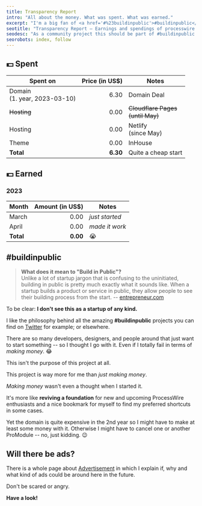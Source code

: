 ```yaml
---
title: Transparency Report
intro: "All about the money. What was spent. What was earned."
excerpt: "I'm a big fan of <a href='#%23buildinpublic'>#buildinpublic</a>, and since this is a community project, I want to be totally transparent about what's going on here, including the money and monetization aspects. So, I'll be keeping this page updated with all the details on how much money was spent and earned, even when there was no money made at all."
seotitle: "Transparency Report – Earnings and spendings of processwire.recipes"
seodesc: "As a community project this should be part of #buildinpublic with transparency as a key principle. Earning with donations, sponsors, affiliate marketing, and other sources."
seorobots: index, follow
---
```


## 💵 Spent

| Spent on                        | Price (in US$) | Notes                               |
| ------------------------------- | -------------: | ----------------------------------- |
| Domain<br>(1. year, 2023-03-10) |           6.30 | Domain Deal                         |
| ~~Hosting~~                     |           0.00 | ~~Cloudflare Pages<br>(until May)~~ |
| Hosting                         |           0.00 | Netlify<br>(since May)              |
| Theme                           |           0.00 | InHouse                             |
| **Total**                       |       **6.30** | Quite a cheap start                 |

## 💵 Earned

### 2023

| Month     | Amount (in US$) | Notes          |
| --------- | --------------: | -------------- |
| March     |            0.00 | _just started_ |
| April     |            0.00 | _made it work_ |
| **Total** |        **0.00** | 😭             |

## #buildinpublic

> **What does it mean to "Build in Public"?**<br />Unlike a lot of startup jargon that is confusing to the uninitiated, building in public is pretty much exactly what it sounds like. When a startup builds a product or service in public, they allow people to see their building process from the start.
> -- [entrepreneur.com](https://www.entrepreneur.com/science-technology/building-in-public-how-tech-companies-master/359180)

To be clear:
**I don't see this as a startup of any kind.**

I like the philosophy behind all the amazing **#buildinpublic** projects you can find on [Twitter](https://twitter.com/search?q=%23buildinpublic) for example; or elsewhere.

There are so many developers, designers, and people around that just want to start something -- so I thought I go with it. Even if I totally fail in terms of _making money_. 😂

This isn't the purpose of this project at all.

This project is way more for me than _just making money_.

_Making money_ wasn't even a thought when I started it.

It's more like **reviving a foundation** for new and upcoming ProcessWire enthusiasts and a nice bookmark for myself to find my preferred shortcuts in some cases.

Yet the domain is quite expensive in the 2nd year so I might have to make at least some money with it. Otherwise I might have to cancel one or another ProModule -- no, just kidding. 😉

## Will there be ads?

There is a whole page about [Advertisement](/advertisement/) in which I explain if, why and what kind of ads could be around here in the future.

Don't be scared or angry.

**Have a look!**
